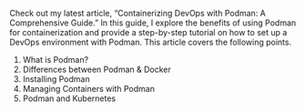 Check out my latest article, “Containerizing DevOps with Podman: A Comprehensive Guide.” In this guide, I explore the benefits of using Podman for containerization and provide a step-by-step tutorial on how to set up a DevOps environment with Podman. This article covers the following points.
1. What is Podman?
2. Differences between Podman & Docker
3. Installing Podman
4. Managing Containers with Podman
4. Podman and Kubernetes

